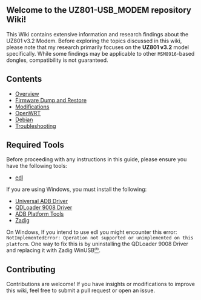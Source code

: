 &nbsp;

## Welcome to the UZ801-USB_MODEM repository Wiki!

This Wiki contains extensive information and research findings about the UZ801 v3.2 Modem. Before exploring the topics discussed in this wiki, please note that my research primarily focuses on the **UZ801 v3.2** model specifically. While some findings may be applicable to other `MSM8916`-based dongles, compatibility is not guaranteed.

## Contents

- [Overview](https://github.com/AlienWolfX/UZ801-USB_MODEM/wiki/Overview)
- [Firmware Dump and Restore](<https://github.com/AlienWolfX/UZ801-USB_MODEM/wiki/Firmware(Dump_and_Restore)>)
- [Modifications](https://github.com/AlienWolfX/UZ801-USB_MODEM/wiki/Modifications)
- [OpenWRT](https://github.com/AlienWolfX/UZ801-USB_MODEM/wiki/OpenWRT)
- [Debian](https://github.com/AlienWolfX/UZ801-USB_MODEM/wiki/Debian)
- [Troubleshooting](https://github.com/AlienWolfX/UZ801-USB_MODEM/wiki/Troubleshooting)

## Required Tools

Before proceeding with any instructions in this guide, please ensure you have the following tools:

- [edl](https://github.com/bkerler/edl)

If you are using Windows, you must install the following:

- [Universal ADB Driver](https://adb.clockworkmod.com/)
- [QDLoader 9008 Driver](https://qdloader9008.com/)
- [ADB Platform Tools](https://gist.github.com/ifiokjr/b70882d3f1182ed48ec7eefa5c93a740)
- [Zadig](https://zadig.akeo.ie/)

On Windows, If you intend to use edl you might encounter this error: `NotImplementedError: Operation not supported or unimplemented on this platform`. One way to fix this is by uninstalling the QDLoader 9008 Driver and replacing it with Zadig WinUSB[⁽¹⁾](https://github.com/bkerler/edl/issues/349#issuecomment-2060152724).

## Contributing

Contributions are welcome! If you have insights or modifications to improve this wiki, feel free to submit a pull request or open an issue.

